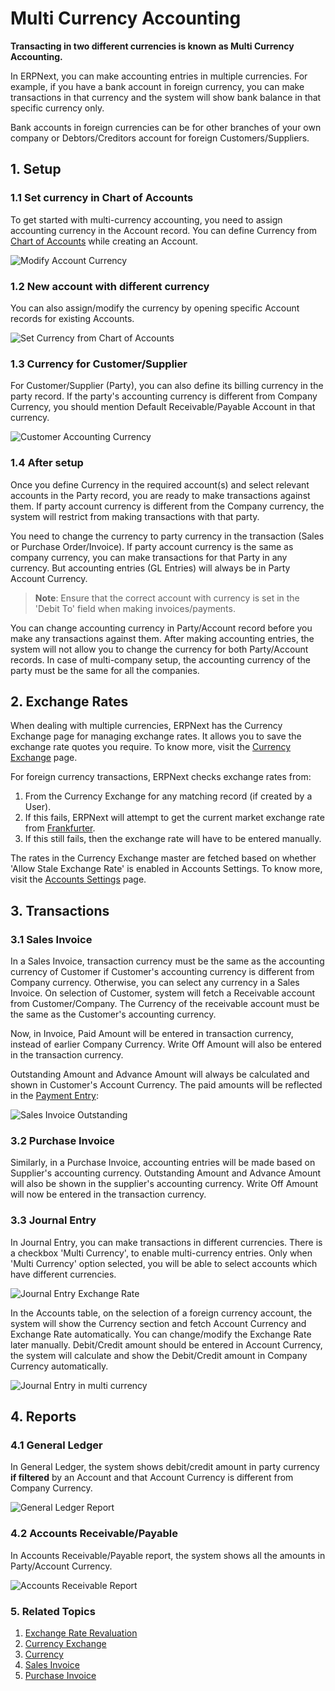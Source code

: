<!-- add-breadcrumbs -->
# Multi Currency Accounting

**Transacting in two different currencies is known as Multi Currency Accounting.**

In ERPNext, you can make accounting entries in multiple currencies. For example, if you have a bank account in foreign currency, you can make transactions in that currency and the system will show bank balance in that specific currency only.

Bank accounts in foreign currencies can be for other branches of your own company or Debtors/Creditors account for foreign Customers/Suppliers.

## 1. Setup
### 1.1 Set currency in Chart of Accounts
To get started with multi-currency accounting, you need to assign accounting currency in the Account record. You can define Currency from [Chart of Accounts](/docs/v13/user/manual/en/accounts/chart-of-accounts) while creating an Account.

<img class="screenshot" alt="Modify Account Currency" src="{{docs_base_url}}/assets/img/accounts/multi-currency/account-set-currency.png">


### 1.2 New account with different currency
You can also assign/modify the currency by opening specific Account records for existing Accounts.

<img class="screenshot" alt="Set Currency from Chart of Accounts" src="{{docs_base_url}}/assets/img/accounts/multi-currency/account-set-currency-1.png">

### 1.3 Currency for Customer/Supplier
For Customer/Supplier (Party), you can also define its billing currency in the party record. If the party's accounting currency is different from Company Currency, you should mention Default Receivable/Payable Account in that currency.

<img class="screenshot" alt="Customer Accounting Currency"    src="{{docs_base_url}}/assets/img/accounts/multi-currency/customer-currency.png">

### 1.4 After setup
Once you define Currency in the required account(s) and select relevant accounts in the Party record, you are ready to make transactions against them. If party account currency is different from the Company currency, the system will restrict from making transactions with that party.

You need to change the currency to party currency in the transaction (Sales or Purchase Order/Invoice). If party account currency is the same as company currency, you can make transactions for that Party in any currency. But accounting entries (GL Entries) will always be in Party Account Currency.

> **Note**: Ensure that the correct account with currency is set in the 'Debit To' field when making invoices/payments.

You can change accounting currency in Party/Account record before you make any transactions against them. After making accounting entries, the system will not allow you to change the currency for both Party/Account records. In case of multi-company setup, the accounting currency of the party must be the same for all the companies.

## 2. Exchange Rates
When dealing with multiple currencies, ERPNext has the Currency Exchange page for managing exchange rates. It allows you to save the exchange rate quotes you require. To know more, visit the [Currency Exchange](/docs/v13/user/manual/en/accounts/currency-exchange) page.

For foreign currency transactions, ERPNext checks exchange rates from:

1. From the Currency Exchange for any matching record (if created by a User).
1. If this fails, ERPNext will attempt to get the current market exchange rate from [Frankfurter](https://www.frankfurter.app).
1. If this still fails, then the exchange rate will have to be entered manually.

The rates in the Currency Exchange master are fetched based on whether 'Allow Stale Exchange Rate' is enabled in Accounts Settings. To know more, visit the [Accounts Settings](/docs/v13/user/manual/en/accounts/accounts-settings) page.

## 3. Transactions

### 3.1 Sales Invoice

In a Sales Invoice, transaction currency must be the same as the accounting currency of Customer if Customer's accounting currency is different from Company currency. Otherwise, you can select any currency in a Sales Invoice. On selection of Customer, system will fetch a Receivable account from Customer/Company. The Currency of the receivable account must be the same as the Customer's accounting currency.

Now, in Invoice, Paid Amount will be entered in transaction currency, instead of earlier Company Currency. Write Off Amount will also be entered in the transaction currency.

Outstanding Amount and Advance Amount will always be calculated and shown in Customer's Account Currency. The paid amounts will be reflected in the [Payment Entry](/docs/v13/user/manual/en/accounts/payment-entry):

<img class="screenshot" alt="Sales Invoice Outstanding"   src="{{docs_base_url}}/assets/img/accounts/multi-currency/paid-amount.png">

### 3.2 Purchase Invoice

Similarly, in a Purchase Invoice, accounting entries will be made based on Supplier's accounting currency. Outstanding Amount and Advance Amount will also be shown in the supplier's accounting currency. Write Off Amount will now be entered in the transaction currency.

### 3.3 Journal Entry

In Journal Entry, you can make transactions in different currencies. There is a checkbox 'Multi Currency', to enable multi-currency entries. Only when 'Multi Currency' option selected, you will be able to select accounts which have different currencies.

<img class="screenshot" alt="Journal Entry Exchange Rate" src="{{docs_base_url}}/assets/img/accounts/multi-currency/journal-entry-multi-currency.png">

In the Accounts table, on the selection of a foreign currency account, the system will show the Currency section and fetch Account Currency and Exchange Rate automatically. You can change/modify the Exchange Rate later manually. Debit/Credit amount should be entered in Account Currency, the system will calculate and show the Debit/Credit amount in Company Currency automatically.

<img class="screenshot" alt="Journal Entry in multi currency" src="{{docs_base_url}}/assets/img/accounts/multi-currency/journal-entry-row.png">

## 4. Reports

### 4.1 General Ledger

In General Ledger, the system shows debit/credit amount in party currency **if filtered** by an Account and that Account Currency is different from Company Currency.

<img class="screenshot" alt="General Ledger Report"   src="{{docs_base_url}}/assets/img/accounts/multi-currency/general-ledger.png">

### 4.2 Accounts Receivable/Payable

In Accounts Receivable/Payable report, the system shows all the amounts in Party/Account Currency.

<img class="screenshot" alt="Accounts Receivable Report"  src="{{docs_base_url}}/assets/img/accounts/multi-currency/accounts-receivable.png">

### 5. Related Topics
1. [Exchange Rate Revaluation](/docs/v13/user/manual/en/accounts/exchange-rate-revaluation)
1. [Currency Exchange](/docs/v13/user/manual/en/accounts/currency-exchange)
1. [Currency](/docs/v13/user/manual/en/accounts/currency)
1. [Sales Invoice](/docs/v13/user/manual/en/accounts/sales-invoice)
1. [Purchase Invoice](/docs/v13/user/manual/en/accounts/purchase-invoice)
